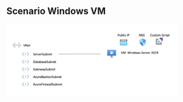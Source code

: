 ## Scenario Windows VM

<img src="../../img/Scenario-WindowsVM.png" alt="Scenario Windows VM" width="400"/>
